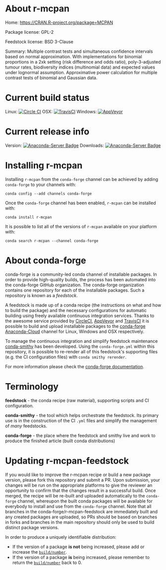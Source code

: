 About r-mcpan
=============

Home: https://CRAN.R-project.org/package=MCPAN

Package license: GPL-2

Feedstock license: BSD 3-Clause

Summary: Multiple contrast tests and simultaneous confidence intervals based on normal approximation. With implementations for binomial proportions in a 2xk setting (risk difference and odds ratio), poly-3-adjusted tumour rates, biodiversity indices (multinomial data)  and expected values under lognormal assumption. Approximative power  calculation for multiple contrast tests of binomial and Gaussian data.



Current build status
====================

Linux: [![Circle CI](https://circleci.com/gh/conda-forge/r-mcpan-feedstock.svg?style=shield)](https://circleci.com/gh/conda-forge/r-mcpan-feedstock)
OSX: [![TravisCI](https://travis-ci.org/conda-forge/r-mcpan-feedstock.svg?branch=master)](https://travis-ci.org/conda-forge/r-mcpan-feedstock)
Windows: [![AppVeyor](https://ci.appveyor.com/api/projects/status/github/conda-forge/r-mcpan-feedstock?svg=True)](https://ci.appveyor.com/project/conda-forge/r-mcpan-feedstock/branch/master)

Current release info
====================
Version: [![Anaconda-Server Badge](https://anaconda.org/conda-forge/r-mcpan/badges/version.svg)](https://anaconda.org/conda-forge/r-mcpan)
Downloads: [![Anaconda-Server Badge](https://anaconda.org/conda-forge/r-mcpan/badges/downloads.svg)](https://anaconda.org/conda-forge/r-mcpan)

Installing r-mcpan
==================

Installing `r-mcpan` from the `conda-forge` channel can be achieved by adding `conda-forge` to your channels with:

```
conda config --add channels conda-forge
```

Once the `conda-forge` channel has been enabled, `r-mcpan` can be installed with:

```
conda install r-mcpan
```

It is possible to list all of the versions of `r-mcpan` available on your platform with:

```
conda search r-mcpan --channel conda-forge
```


About conda-forge
=================

conda-forge is a community-led conda channel of installable packages.
In order to provide high-quality builds, the process has been automated into the
conda-forge GitHub organization. The conda-forge organization contains one repository
for each of the installable packages. Such a repository is known as a *feedstock*.

A feedstock is made up of a conda recipe (the instructions on what and how to build
the package) and the necessary configurations for automatic building using freely
available continuous integration services. Thanks to the awesome service provided by
[CircleCI](https://circleci.com/), [AppVeyor](http://www.appveyor.com/)
and [TravisCI](https://travis-ci.org/) it is possible to build and upload installable
packages to the [conda-forge](https://anaconda.org/conda-forge)
[Anaconda-Cloud](http://docs.anaconda.org/) channel for Linux, Windows and OSX respectively.

To manage the continuous integration and simplify feedstock maintenance
[conda-smithy](http://github.com/conda-forge/conda-smithy) has been developed.
Using the ``conda-forge.yml`` within this repository, it is possible to re-render all of
this feedstock's supporting files (e.g. the CI configuration files) with ``conda smithy rerender``.

For more information please check the [conda-forge documentation](https://conda-forge.org/docs/).

Terminology
===========

**feedstock** - the conda recipe (raw material), supporting scripts and CI configuration.

**conda-smithy** - the tool which helps orchestrate the feedstock.
                   Its primary use is in the construction of the CI ``.yml`` files
                   and simplify the management of *many* feedstocks.

**conda-forge** - the place where the feedstock and smithy live and work to
                  produce the finished article (built conda distributions)


Updating r-mcpan-feedstock
==========================

If you would like to improve the r-mcpan recipe or build a new
package version, please fork this repository and submit a PR. Upon submission,
your changes will be run on the appropriate platforms to give the reviewer an
opportunity to confirm that the changes result in a successful build. Once
merged, the recipe will be re-built and uploaded automatically to the
`conda-forge` channel, whereupon the built conda packages will be available for
everybody to install and use from the `conda-forge` channel.
Note that all branches in the conda-forge/r-mcpan-feedstock are
immediately built and any created packages are uploaded, so PRs should be based
on branches in forks and branches in the main repository should only be used to
build distinct package versions.

In order to produce a uniquely identifiable distribution:
 * If the version of a package **is not** being increased, please add or increase
   the [``build/number``](http://conda.pydata.org/docs/building/meta-yaml.html#build-number-and-string).
 * If the version of a package **is** being increased, please remember to return
   the [``build/number``](http://conda.pydata.org/docs/building/meta-yaml.html#build-number-and-string)
   back to 0.